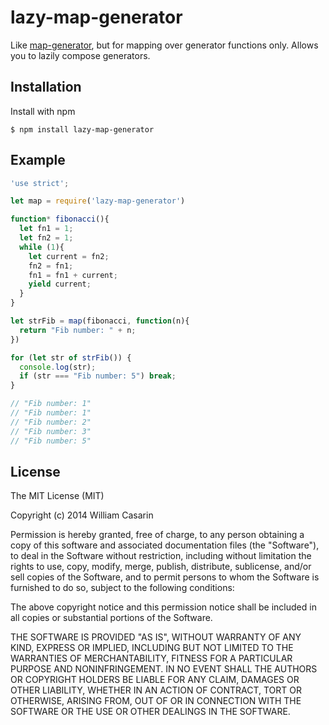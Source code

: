 
# lazy-map-generator

  Like [map-generator](https://github.com/jb55/lazy-map-generator), but for
  mapping over generator functions only. Allows you to lazily compose
  generators.

## Installation

  Install with npm

    $ npm install lazy-map-generator

## Example

```js
'use strict';

let map = require('lazy-map-generator')

function* fibonacci(){
  let fn1 = 1;
  let fn2 = 1;
  while (1){
    let current = fn2;
    fn2 = fn1;
    fn1 = fn1 + current;
    yield current;
  }
}

let strFib = map(fibonacci, function(n){ 
  return "Fib number: " + n; 
})

for (let str of strFib()) {
  console.log(str);
  if (str === "Fib number: 5") break;
}

// "Fib number: 1"
// "Fib number: 1"
// "Fib number: 2"
// "Fib number: 3"
// "Fib number: 5"

```


## License

  The MIT License (MIT)

  Copyright (c) 2014 William Casarin

  Permission is hereby granted, free of charge, to any person obtaining a copy
  of this software and associated documentation files (the "Software"), to deal
  in the Software without restriction, including without limitation the rights
  to use, copy, modify, merge, publish, distribute, sublicense, and/or sell
  copies of the Software, and to permit persons to whom the Software is
  furnished to do so, subject to the following conditions:

  The above copyright notice and this permission notice shall be included in
  all copies or substantial portions of the Software.

  THE SOFTWARE IS PROVIDED "AS IS", WITHOUT WARRANTY OF ANY KIND, EXPRESS OR
  IMPLIED, INCLUDING BUT NOT LIMITED TO THE WARRANTIES OF MERCHANTABILITY,
  FITNESS FOR A PARTICULAR PURPOSE AND NONINFRINGEMENT. IN NO EVENT SHALL THE
  AUTHORS OR COPYRIGHT HOLDERS BE LIABLE FOR ANY CLAIM, DAMAGES OR OTHER
  LIABILITY, WHETHER IN AN ACTION OF CONTRACT, TORT OR OTHERWISE, ARISING FROM,
  OUT OF OR IN CONNECTION WITH THE SOFTWARE OR THE USE OR OTHER DEALINGS IN
  THE SOFTWARE.
